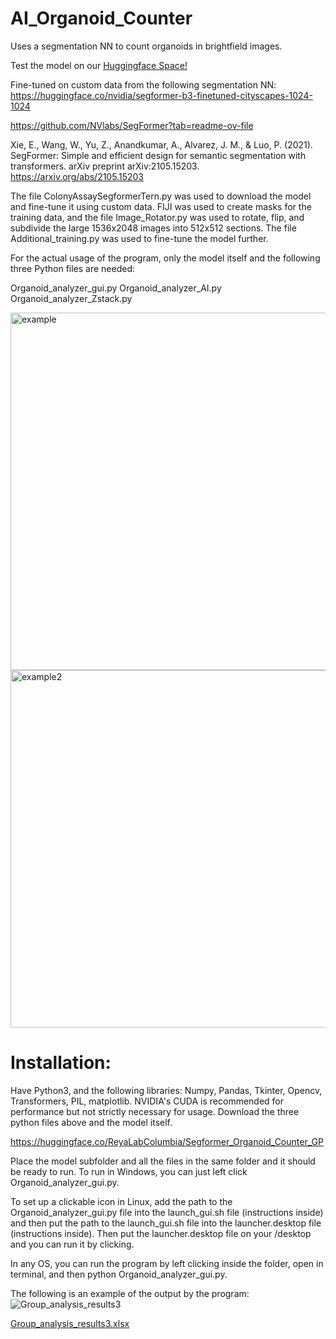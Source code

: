 # AI_Organoid_Counter
Uses a segmentation NN to count organoids in brightfield images.

Test the model on our [Huggingface Space!](https://huggingface.co/spaces/ReyaLabColumbia/OrganoidCounter)

Fine-tuned on custom data from the following segmentation NN:
https://huggingface.co/nvidia/segformer-b3-finetuned-cityscapes-1024-1024

https://github.com/NVlabs/SegFormer?tab=readme-ov-file

Xie, E., Wang, W., Yu, Z., Anandkumar, A., Alvarez, J. M., & Luo, P. (2021). SegFormer: Simple and efficient design for semantic segmentation with transformers. arXiv preprint arXiv:2105.15203. https://arxiv.org/abs/2105.15203

The file ColonyAssaySegformerTern.py was used to download the model and fine-tune it using custom data. FIJI was used to create masks for the training data, and the file Image_Rotator.py was used to rotate, flip, and subdivide the large 1536x2048 images into 512x512 sections. The file Additional_training.py was used to fine-tune the model further. 

For the actual usage of the program, only the model itself and the following three Python files are needed:

Organoid_analyzer_gui.py
Organoid_analyzer_AI.py
Organoid_analyzer_Zstack.py

<img width="572" alt="example" src="https://github.com/user-attachments/assets/739217d5-60bf-459b-a548-64d1ed42c316" />
<img width="572" alt="example2" src="https://github.com/user-attachments/assets/4d8a9ec4-f1f7-4bad-9ebe-16ba7b83b074" />

# Installation:
Have Python3, and the following libraries: Numpy, Pandas, Tkinter, Opencv, Transformers, PIL, matplotlib. NVIDIA's CUDA is recommended for performance but not strictly necessary for usage.
Download the three python files above and the model itself.

https://huggingface.co/ReyaLabColumbia/Segformer_Organoid_Counter_GP

Place the model subfolder and all the files in the same folder and it should be ready to run. To run in Windows, you can just left click Organoid_analyzer_gui.py. 

To set up a clickable icon in Linux, add the path to the Organoid_analyzer_gui.py file into the launch_gui.sh file (instructions inside) and then put the path to the launch_gui.sh file into the launcher.desktop file (instructions inside). Then put the launcher.desktop file on your /desktop and you can run it by clicking.

In any OS, you can run the program by left clicking inside the folder, open in terminal, and then python Organoid_analyzer_gui.py.

The following is an example of the output by the program:
![Group_analysis_results3](https://github.com/user-attachments/assets/cd5feeca-e5a1-40db-afbc-6f53d5f71f71)

[Group_analysis_results3.xlsx](https://github.com/user-attachments/files/20004750/Group_analysis_results3.xlsx)

